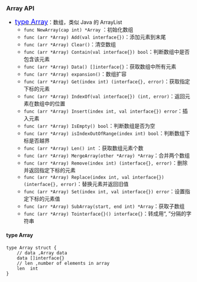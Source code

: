 ### Array API
* <a href="#array"><font size=4 color=#00f>type Array</font></a>：数组，类似 Java 的 ArrayList  
    * `func NewArray(cap int) *Array` ：初始化数组
    * `func (arr *Array) Add(val interface{})`：添加元素到末尾
    * `func (arr *Array) Clear()`：清空数组
    * `func (arr *Array) Contain(val interface{}) bool`：判断数组中是否包含该元素
    * `func (arr *Array) Data() []interface{}`：获取数组中所有元素
    * `func (arr *Array) expansion()`：数组扩容
    * `func (arr *Array) Get(index int) (interface{}, error)`：获取指定下标的元素
    * `func (arr *Array) IndexOf(val interface{}) (int, error)`：返回元素在数组中的位置 
    * `func (arr *Array) Insert(index int, val interface{}) error`：插入元素
    * `func (arr *Array) IsEmpty() bool`：判断数组是否为空
    * `func (arr *Array) isIndexOutOfRange(index int) bool`：判断数组下标是否越界
    * `func (arr *Array) Len() int` ：获取数组元素个数
    * `func (arr *Array) MergeArray(other *Array) *Array`：合并两个数组
    * `func (arr *Array) Remove(index int) (interface{}, error)`：删除并返回指定下标的元素
    * `func (arr *Array) Replace(index int, val interface{}) (interface{}, error)`：替换元素并返回旧值
    * `func (arr *Array) Set(index int, val interface{}) error`：设置指定下标的元素值
    * `func (arr *Array) SubArray(start, end int) *Array`：获取子数组
    * `func (arr *Array) Tointerface{}() interface{}`：转成用“, ”分隔的字符串  
 #### <a id="array">type Array</a>
```
type Array struct {
    // data ,Array data
    data []interface{}
    // len ,number of elements in array
    len  int
}
```